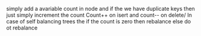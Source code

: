 simply add a avariable count in node and if the we have duplicate keys then just simply increment the count Count++ on isert and count-- on delete/
In case of self balancing trees the if the count is zero then rebalance else do ot rebalance
